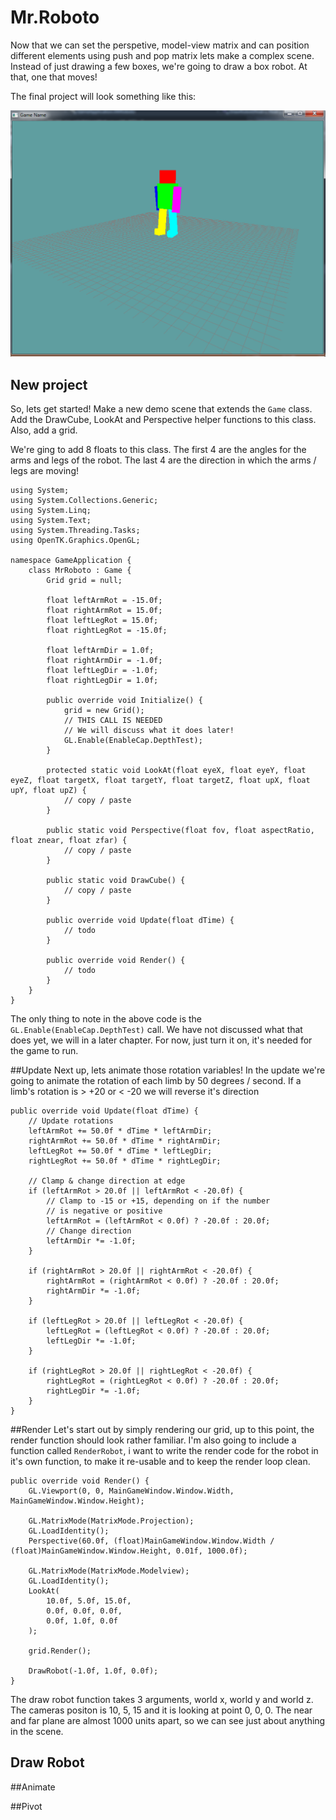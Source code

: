 # Mr.Roboto
Now that we can set the perspetive, model-view matrix and can position different elements using push and pop matrix lets make a complex scene. Instead of just drawing a few boxes, we're going to draw a box robot. At that, one that moves!

The final project will look something like this:

![Robot](origato.png)

## New project
So, lets get started! Make a new demo scene that extends the ```Game``` class. Add the DrawCube, LookAt and Perspective helper functions to this class. Also, add a grid.

We're ging to add 8 floats to this class. The first 4 are the angles for the arms and legs of the robot. The last 4 are the direction in which the arms / legs are moving!

```
using System;
using System.Collections.Generic;
using System.Linq;
using System.Text;
using System.Threading.Tasks;
using OpenTK.Graphics.OpenGL;

namespace GameApplication {
    class MrRoboto : Game {
        Grid grid = null;

        float leftArmRot = -15.0f;
        float rightArmRot = 15.0f;
        float leftLegRot = 15.0f;
        float rightLegRot = -15.0f;

        float leftArmDir = 1.0f;
        float rightArmDir = -1.0f;
        float leftLegDir = -1.0f;
        float rightLegDir = 1.0f;

        public override void Initialize() {
            grid = new Grid();
            // THIS CALL IS NEEDED
            // We will discuss what it does later!
            GL.Enable(EnableCap.DepthTest);
        }

        protected static void LookAt(float eyeX, float eyeY, float eyeZ, float targetX, float targetY, float targetZ, float upX, float upY, float upZ) {
            // copy / paste
        }

        public static void Perspective(float fov, float aspectRatio, float znear, float zfar) {
            // copy / paste
        }

        public static void DrawCube() {
            // copy / paste
        }

        public override void Update(float dTime) {
            // todo
        }

        public override void Render() {
            // todo
        }
    }
}
```

The only thing to note in the above code is the ```GL.Enable(EnableCap.DepthTest)``` call. We have not discussed what that does yet, we will in a later chapter. For now, just turn it on, it's needed for the game to run.

##Update
Next up, lets animate those rotation variables! In the update we're going to animate the rotation of each limb by 50 degrees / second. If a limb's rotation is > +20 or < -20 we will reverse it's direction

```
public override void Update(float dTime) {
    // Update rotations
    leftArmRot += 50.0f * dTime * leftArmDir;
    rightArmRot += 50.0f * dTime * rightArmDir;
    leftLegRot += 50.0f * dTime * leftLegDir;
    rightLegRot += 50.0f * dTime * rightLegDir;

    // Clamp & change direction at edge
    if (leftArmRot > 20.0f || leftArmRot < -20.0f) {
        // Clamp to -15 or +15, depending on if the number
        // is negative or positive
        leftArmRot = (leftArmRot < 0.0f) ? -20.0f : 20.0f;
        // Change direction
        leftArmDir *= -1.0f;
    }
    
    if (rightArmRot > 20.0f || rightArmRot < -20.0f) {
        rightArmRot = (rightArmRot < 0.0f) ? -20.0f : 20.0f;
        rightArmDir *= -1.0f;
    }

    if (leftLegRot > 20.0f || leftLegRot < -20.0f) {
        leftLegRot = (leftLegRot < 0.0f) ? -20.0f : 20.0f;
        leftLegDir *= -1.0f;
    }

    if (rightLegRot > 20.0f || rightLegRot < -20.0f) {
        rightLegRot = (rightLegRot < 0.0f) ? -20.0f : 20.0f;
        rightLegDir *= -1.0f;
    }
}
```

##Render
Let's start out by simply rendering our grid, up to this point, the render function should look rather familiar. I'm also going to include a function called ```RenderRobot```, i want to write the render code for the robot in it's own function, to make it re-usable and to keep the render loop clean.

```
public override void Render() {
    GL.Viewport(0, 0, MainGameWindow.Window.Width, MainGameWindow.Window.Height);

    GL.MatrixMode(MatrixMode.Projection);
    GL.LoadIdentity();
    Perspective(60.0f, (float)MainGameWindow.Window.Width / (float)MainGameWindow.Window.Height, 0.01f, 1000.0f);

    GL.MatrixMode(MatrixMode.Modelview);
    GL.LoadIdentity();
    LookAt(
        10.0f, 5.0f, 15.0f,
        0.0f, 0.0f, 0.0f, 
        0.0f, 1.0f, 0.0f
    );

    grid.Render();

    DrawRobot(-1.0f, 1.0f, 0.0f);
}
```

The draw robot function takes 3 arguments, world x, world y and world z. The cameras positon is 10, 5, 15 and it is looking at point 0, 0, 0. The near and far plane are almost 1000 units apart, so we can see just about anything in the scene.

## Draw Robot


##Animate

##Pivot